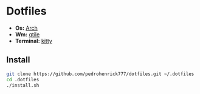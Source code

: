 # Dotfiles

- **Os:** [Arch](https://archlinux.org)
- **Wm:** [qtile](http://www.qtile.org)
- **Terminal:** [kitty](https://sw.kovidgoyal.net/kitty)

## Install

```bash
git clone https://github.com/pedrohenrick777/dotfiles.git ~/.dotfiles
cd .dotfiles
./install.sh
```
